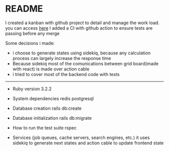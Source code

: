 # README

I created a kanban with github project to detail and manage the work load. you can access [here](https://github.com/users/yurimello/projects/4/views/1)
I added a CI with github action to ensure tests are passing before any merge

Some decisions i made:
- i choose to generate states using sidekiq, because any calculation process can largely increase the response time
- Because sidekiq most of the comunications between grid board(made with react) is made over action cable
- i tried to cover most of the backend code with tests

---

* Ruby version
3.2.2

* System dependencies
redis
postgresql

* Database creation
rails db:create

* Database initialization
rails db:migrate

* How to run the test suite
rspec

* Services (job queues, cache servers, search engines, etc.)
it uses sidekiq to generate next states and action cable to update frontend state


